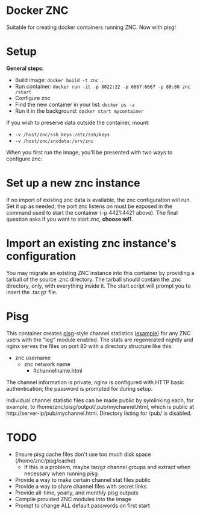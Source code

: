 Docker ZNC
==========

Suitable for creating docker containers running ZNC. Now with pisg!

Setup
=====

**General steps:**


* Build image: `docker build -t znc .`
* Run container: `docker run -it -p 8022:22 -p 6667:6667 -p 80:80 znc /start`
* Configure znc
* Find the new container in your list: `docker ps -a`
* Run it in the background: `docker start mycontainer`

If you wish to preserve data outside the container, mount:

* `-v /host/znc/ssh_keys:/etc/ssh/keys`
* `-v /host/znc/zncdata:/srv/znc`

When you first run the image, you'll be presented with two ways to configure znc: 

Set up a new znc instance
=========================

If no import of existing znc data is available, the znc configuration will run. Set it up as needed; the port znc listens on must be exposed in the command used to start the container (-p 4421:4421 above). The final question asks if you want to start znc, **choose `NO`!!**. 

Import an existing znc instance's configuration
===============================================

You may migrate an existing ZNC instance into this container by providing a tarball of the source .znc directory. The tarball should contain the .znc directory, only, with everything inside it. The start script will prompt you to insert the .tar.gz file.

Pisg
====

This container creates [pisg]-style channel statistics ([example]) for any ZNC users with the "log" module enabled. The stats are regenerated nightly and nginx serves the files on port 80 with a directory structure like this:

* znc username
  * znc network name
    * \#channelname.html

The channel information is private, nginx is configured with HTTP basic authentication; the password is prompted for during setup.

Individual channel statistic files can be made public by symlinking each, for example, to /home/znc/pisg/output/.pub/mychannel.html, which is public at http://server-ip/pub/mychannel.html. Directory listing for /pub/ is disabled.

TODO
====

* Ensure pisg cache files don't use too much disk space (/home/znc/pisg/cache)
  * If this is a problem, maybe tar/gz channel groups and extract when necessary when running pisg
* Provide a way to make certain channel stat files public 
* Provide a way to share channel files with secret links
* Provide all-time, yearly, and monthly pisg outputs
* Compile provided ZNC modules into the image
* Prompt to change ALL default passwords on first start

[pisg]:http://pisg.sourceforge.net/
[example]:http://pisg.sourceforge.net/examples
